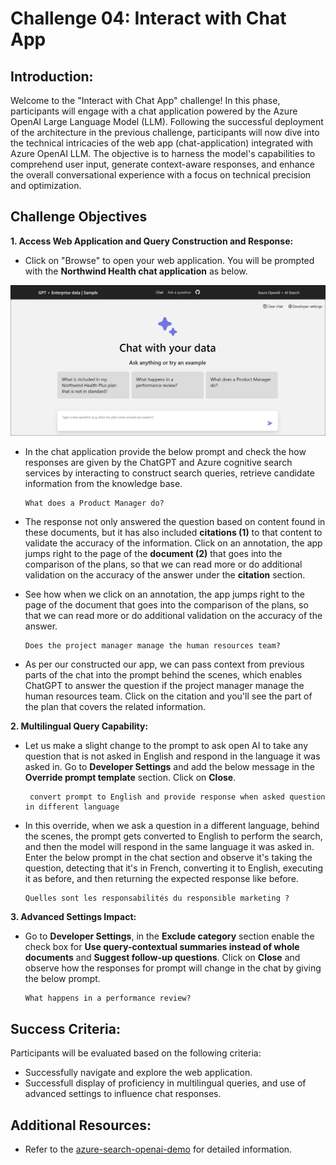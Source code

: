 # Challenge 04: Interact with Chat App

## Introduction:

Welcome to the "Interact with Chat App" challenge! In this phase, participants will engage with a chat application powered by the Azure OpenAI Large Language Model (LLM). Following the successful deployment of the architecture in the previous challenge, participants will now dive into the technical intricacies of the web app (chat-application) integrated with Azure OpenAI LLM. The objective is to harness the model's capabilities to comprehend user input, generate context-aware responses, and enhance the overall conversational experience with a focus on technical precision and optimization.

## Challenge Objectives

**1. Access Web Application and Query Construction and Response:**
   
   - Click on "Browse" to open your web application.
 You will be prompted with the **Northwind Health chat application** as below. 

   ![](../media/lab03-04.png)

- In the chat application provide the below prompt and check the how responses are given by the ChatGPT and Azure cognitive search services by interacting to construct search queries, retrieve candidate information from the knowledge base.

   ```
   What does a Product Manager do?
   ```

- The response not only answered the question based on content found in these documents, but it has also included **citations (1)** to that content to validate the accuracy of the information. Click on an annotation, the app jumps right to the page of the **document (2)** that goes into the comparison of the plans, so that we can read more or do additional validation on the accuracy of the answer under the **citation** section. 


- See how when we click on an annotation, the app jumps right to the page of the document that goes into the comparison of the plans, so that we can read more or do additional validation on the accuracy of the answer. 

   ```
   Does the project manager manage the human resources team?
   ```

- As per our constructed our app, we can pass context from previous parts of the chat into the prompt behind the scenes, which enables ChatGPT to answer the question if the project manager manage the human resources team. Click on the citation and you'll see the part of the plan that covers the related information.


**2. Multilingual Query Capability:**
   
- Let us make a slight change to the prompt to ask open AI to take any question that is not asked in English and respond in the language it was asked in. Go to **Developer Settings** and add the below message in the **Override prompt template** section. Click on **Close**.

  ```
   convert prompt to English and provide response when asked question in different language
   ```

- In this override, when we ask a question in a different language, behind the scenes, the prompt gets converted to English to perform the search, and then the model will respond in the same language it was asked in. Enter the below prompt in the chat section and observe it's taking the question, detecting that it's in French, converting it to English, executing it as before, and then returning the expected response like before.

   ```
   Quelles sont les responsabilités du responsible marketing ?
   ```

**3. Advanced Settings Impact:** 
- Go to **Developer Settings**, in the **Exclude category** section enable the check box for **Use query-contextual summaries instead of whole documents** and **Suggest follow-up questions**. Click on **Close** and observe how the responses for prompt will change in the chat by giving the below prompt.

   ```
   What happens in a performance review?
   ```

## Success Criteria:
Participants will be evaluated based on the following criteria:

   - Successfully navigate and explore the web application.
   - Successfull display of proficiency in multilingual queries, and use of advanced settings to influence chat responses.

## Additional Resources:

- Refer to the  [azure-search-openai-demo](https://github.com/Azure-Samples/azure-search-openai-demo) for detailed information.
  
